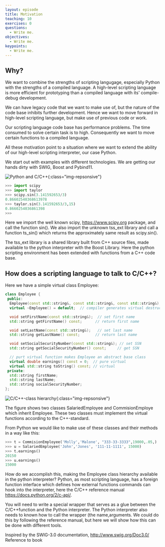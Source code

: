 ```yaml
---
layout: episode
title: Motivation
teaching: 10
exercises: 0
questions:
  - Write me.
objectives:
  - Write me.
keypoints:
  - Write me.
---
```


## Why?
We want to combine the strengths of scripting langugage, especially Python with
the strengths of a compiled language. A high-level scripting language is more
efficient for prototyping than a compiled language with its'  compile-debug
development.

We can have legacy code that we want to make use of, but the nature of the code
base inhibits further development. Hence we want to move forward in high-level
scripting language, but make use of previous code or work.

Our scripting language code base has performance problems. The time consumed to
solve certain task is to high. Consequently we want to move certain functions
to a compiled language.

All these motivation point to a situation where we want to extend the ability
of our high-level scripting interpreter, our case Python.

We start out with examples with different technologies. We are getting our
hands dirty with SWIG, Boost and Pybind11. 

![Python and C/C++](../assets/img/python-c.png "Python and C/C++. Licences CC BY 3.0"){:class="img-repsonsive"}

```python
>>> import scipy
>>> import taylor
>>> scipy.sin(3.141592653/3)
0.86602540368613978
>>> taylor.sin(3.141592653/3,15)
0.8660254036861398
>>> 
```
Here we import the well known scipy, https://www.scipy.org package, and call
the function sin(). We also import the unknown tss_ext library and call a
function ts_sin() which returns the approximately same result as scipy.sin().

The tss_ext library is a shared library built from C++ source files, made
available to the python interpreter with the Boost Library. Here the python
scripting environment has been extended with functions from a C++ code base.


## How does a scripting language to talk to C/C++?

Here we have a simple virtual class Employee:
```C++
class Employee {
 public:
  Employee(const std::string&, const std::string&, const std::string&);
  virtual ~Employee() = default;  // compiler generates virtual destructor

  void setFirstName(const std::string&);  // set first name
  std::string getFirstName() const;      // return first name

  void setLastName(const std::string&);   // set last name
  std::string getLastName() const;       // return last name

  void setSocialSecurityNumber(const std::string&); // set SSN
  std::string getSocialSecurityNumber() const;     // get SSN

  // purt virtual function makes Employee an abstract base class
  virtual double earnings() const = 0;  // pure virtual
  virtual std::string toString() const; // virtual
 private:
  std::string firstName;
  std::string lastName;
  std::string socialSecurityNumber;
};

```
![C/C++-class hierarchy](../assets/img/classhierarchy.png "Class hierarchy. Licences CC BY 3.0"){:class="img-repsonsive"}

The figure shows two classes SalariedEmployee and CommisionEmploye which
inherit Employee. These two classes must implement the virtual functions
according to the C++-standard.

From Python we would like to make use of these classes and their methods in a
way like this:

```Python
>>> t = CommisionEmployee('Molly','Malone', "333-33-3333",19000,.05,)
>>> u = SalariedEmployee('John','Jones', '111-11-1111', 15000)
>>> t.earnings()
20150
>>> u.earnings()
15000
```
How do we accomplish this, making the Employee class hierarchy available in the
python interpreter? Python, as most scripting language, has a foreign function
interface which defines how external functions commands can hook into the
interpreter, here the C/C++ reference manual https://docs.python.org/2/c-api/.

You will need to write a special wrapper that serves as a glue between the
C/C++function and the Python interpreter. The Python interpreter also needs to
known how to call the wrapper (the name,arguments. We could do this by
following the reference manual, but here we will show how this can be done with
different tools.


Inspired by the SWIG-3.0 documentation, http://www.swig.org/Doc3.0/
Reference to book

